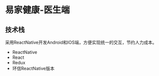 # 易家健康-医生端
## 技术栈
采用ReactNative开发Android和IOS端，方便实现统一的交互，节约人力成本。
* ReactNative
* React
* Redux
* 环信ReactNative版本
